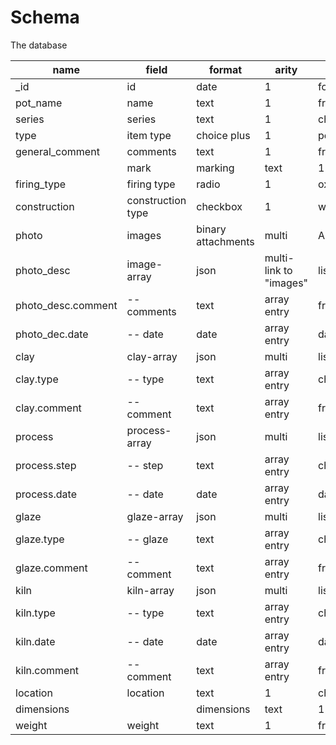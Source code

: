 # Schema

The database

|name| field | format | arity | Comment |searchable|
|--|--|--|--|---|-|
|_id|id|date|1|for chronological display|no|
|pot_name|name|text|1|freeform|yes|
|series|series|text|1|choice plus|yes|
|type|item type|choice plus|1|pot/plate/bowl...|yes|
|general_comment|comments|text|1|freeform|yes||
||mark|marking|text|1|choice plus|yes|
|firing_type|firing type|radio|1|ox/red/soda/raku/garbage/none|yes|
|construction|construction type|checkbox|1|wheel/slab/handbuilt/coil|yes|
|photo|images|binary attachments|multi|Any supported image type||
|photo_desc|image-array|json|multi-link to "images"|list||
|photo_desc.comment|-- comments|text|array entry|free form|yes|
|photo_dec.date|-- date|date|array entry|date|no|
|clay|clay-array|json|multi|list||
|clay.type|-- type|text|array entry|choice plus|yes|
|clay.comment|-- comment|text|array entry|freeform|yes|
|process|process-array|json|multi|list||
|process.step|-- step|text|array entry|choice plus|yes|
|process.date|-- date|date|array entry|date|no|
|glaze|glaze-array|json|multi|list||
|glaze.type|-- glaze|text|array entry|choice plus|yes|
|glaze.comment|-- comment|text|array entry|freeform|yes|
|kiln|kiln-array|json|multi|list||
|kiln.type|-- type|text|array entry|choice plus|yes|
|kiln.date|-- date|date|array entry|date|no|
|kiln.comment|-- comment|text|array entry|freeform|yes|
|location|location|text|1|choice plus|yes|
|dimensions||dimensions|text|1|freeform|yes|
|weight|weight|text|1|freeform|yes|
